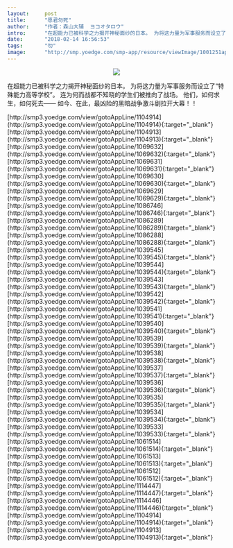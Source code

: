 ```yaml
---
layout:     post
title:      "愿君勿死"
author:     "作者：森山大辅  ヨコオタロウ"
intro:      "在超能力已被科学之力揭开神秘面纱的日本。 为将这力量为军事服务而设立了“特殊能力高等学校”。 连为何而战都不知晓的学生们被推向了战场。 他们，如何求生，如何死去—— 如今、在此，最凶险的黑暗战争激斗剧拉开大幕！！"
date:       "2018-02-14 16:56:53"
tags:       "勿"
image:      "http://smp.yoedge.com/smp-app/resource/viewImage/1001251appline.png"
---
```

<div style="text-align: center">
<p><img src="http://smp.yoedge.com/smp-app/resource/viewImage/1001251appline.png"/></p>
</div>
<p class="post-meta">
<span>在超能力已被科学之力揭开神秘面纱的日本。 为将这力量为军事服务而设立了“特殊能力高等学校”。 连为何而战都不知晓的学生们被推向了战场。 他们，如何求生，如何死去—— 如今、在此，最凶险的黑暗战争激斗剧拉开大幕！！</span>
</p>
[http://smp3.yoedge.com/view/gotoAppLine/1104914](http://smp3.yoedge.com/view/gotoAppLine/1104914){:target="_blank"}
[http://smp3.yoedge.com/view/gotoAppLine/1104913](http://smp3.yoedge.com/view/gotoAppLine/1104913){:target="_blank"}
[http://smp3.yoedge.com/view/gotoAppLine/1069632](http://smp3.yoedge.com/view/gotoAppLine/1069632){:target="_blank"}
[http://smp3.yoedge.com/view/gotoAppLine/1069631](http://smp3.yoedge.com/view/gotoAppLine/1069631){:target="_blank"}
[http://smp3.yoedge.com/view/gotoAppLine/1069630](http://smp3.yoedge.com/view/gotoAppLine/1069630){:target="_blank"}
[http://smp3.yoedge.com/view/gotoAppLine/1069629](http://smp3.yoedge.com/view/gotoAppLine/1069629){:target="_blank"}
[http://smp3.yoedge.com/view/gotoAppLine/1086746](http://smp3.yoedge.com/view/gotoAppLine/1086746){:target="_blank"}
[http://smp3.yoedge.com/view/gotoAppLine/1086289](http://smp3.yoedge.com/view/gotoAppLine/1086289){:target="_blank"}
[http://smp3.yoedge.com/view/gotoAppLine/1086288](http://smp3.yoedge.com/view/gotoAppLine/1086288){:target="_blank"}
[http://smp3.yoedge.com/view/gotoAppLine/1039545](http://smp3.yoedge.com/view/gotoAppLine/1039545){:target="_blank"}
[http://smp3.yoedge.com/view/gotoAppLine/1039544](http://smp3.yoedge.com/view/gotoAppLine/1039544){:target="_blank"}
[http://smp3.yoedge.com/view/gotoAppLine/1039543](http://smp3.yoedge.com/view/gotoAppLine/1039543){:target="_blank"}
[http://smp3.yoedge.com/view/gotoAppLine/1039542](http://smp3.yoedge.com/view/gotoAppLine/1039542){:target="_blank"}
[http://smp3.yoedge.com/view/gotoAppLine/1039541](http://smp3.yoedge.com/view/gotoAppLine/1039541){:target="_blank"}
[http://smp3.yoedge.com/view/gotoAppLine/1039540](http://smp3.yoedge.com/view/gotoAppLine/1039540){:target="_blank"}
[http://smp3.yoedge.com/view/gotoAppLine/1039539](http://smp3.yoedge.com/view/gotoAppLine/1039539){:target="_blank"}
[http://smp3.yoedge.com/view/gotoAppLine/1039538](http://smp3.yoedge.com/view/gotoAppLine/1039538){:target="_blank"}
[http://smp3.yoedge.com/view/gotoAppLine/1039537](http://smp3.yoedge.com/view/gotoAppLine/1039537){:target="_blank"}
[http://smp3.yoedge.com/view/gotoAppLine/1039536](http://smp3.yoedge.com/view/gotoAppLine/1039536){:target="_blank"}
[http://smp3.yoedge.com/view/gotoAppLine/1039535](http://smp3.yoedge.com/view/gotoAppLine/1039535){:target="_blank"}
[http://smp3.yoedge.com/view/gotoAppLine/1039534](http://smp3.yoedge.com/view/gotoAppLine/1039534){:target="_blank"}
[http://smp3.yoedge.com/view/gotoAppLine/1039533](http://smp3.yoedge.com/view/gotoAppLine/1039533){:target="_blank"}
[http://smp3.yoedge.com/view/gotoAppLine/1061514](http://smp3.yoedge.com/view/gotoAppLine/1061514){:target="_blank"}
[http://smp3.yoedge.com/view/gotoAppLine/1061513](http://smp3.yoedge.com/view/gotoAppLine/1061513){:target="_blank"}
[http://smp3.yoedge.com/view/gotoAppLine/1061512](http://smp3.yoedge.com/view/gotoAppLine/1061512){:target="_blank"}
[http://smp3.yoedge.com/view/gotoAppLine/1114447](http://smp3.yoedge.com/view/gotoAppLine/1114447){:target="_blank"}
[http://smp3.yoedge.com/view/gotoAppLine/1114446](http://smp3.yoedge.com/view/gotoAppLine/1114446){:target="_blank"}
[http://smp3.yoedge.com/view/gotoAppLine/1104914](http://smp3.yoedge.com/view/gotoAppLine/1104914){:target="_blank"}
[http://smp3.yoedge.com/view/gotoAppLine/1104913](http://smp3.yoedge.com/view/gotoAppLine/1104913){:target="_blank"}



